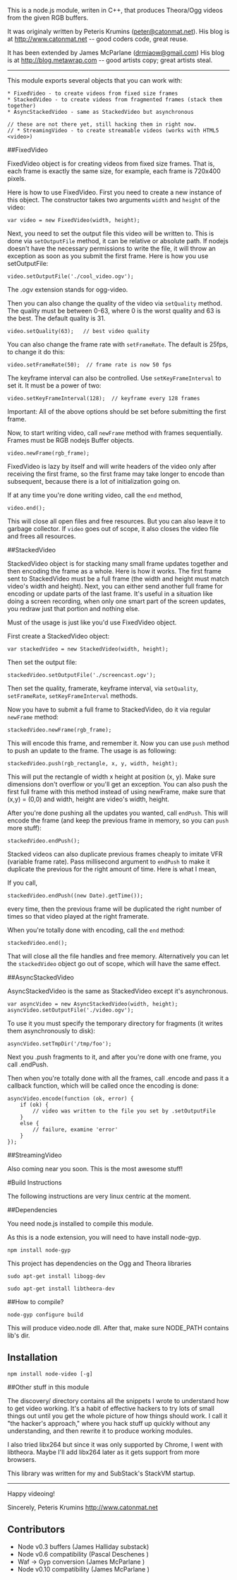 
This is a node.js module, writen in C++, that produces Theora/Ogg videos from
the given RGB buffers.

It was originaly written by Peteris Krumins (peter@catonmat.net).
His blog is at http://www.catonmat.net  --  good coders code, great reuse.

It has been extended by James McParlane (drmiaow@gmail.com) 
His blog is at http://blog.metawrap.com -- good artists copy; great artists steal.

------------------------------------------------------------------------------

This module exports several objects that you can work with:

    * FixedVideo - to create videos from fixed size frames
    * StackedVideo - to create videos from fragmented frames (stack them together)
    * AsyncStackedVideo - same as StackedVideo but asynchronous

    // these are not there yet, still hacking them in right now.
    // * StreamingVideo - to create streamable videos (works with HTML5 <video>)

##FixedVideo

FixedVideo object is for creating videos from fixed size frames. That is,
each frame is exactly the same size, for example, each frame is 720x400 pixels.

Here is how to use FixedVideo. First you need to create a new instance of this
object. The constructor takes two arguments `width` and `height` of the video:

    var video = new FixedVideo(width, height);

Next, you need to set the output file this video will be written to. This is
done via `setOutputFile` method, it can be relative or absolute path. If nodejs
doesn't have the necessary permissions to write the file, it will throw an
exception as soon as you submit the first frame. Here is how you use setOutputFile:

    video.setOutputFile('./cool_video.ogv');

The .ogv extension stands for ogg-video.

Then you can also change the quality of the video via `setQuality` method. The
quality must be between 0-63, where 0 is the worst quality and 63 is the best.
The default quality is 31.

    video.setQuality(63);   // best video quality

You can also change the frame rate with `setFrameRate`. The default is 25fps,
to change it do this:

    video.setFrameRate(50);  // frame rate is now 50 fps

The keyframe interval can also be controlled. Use `setKeyFrameInterval` to set it.
It must be a power of two:

    video.setKeyFrameInterval(128);  // keyframe every 128 frames

Important: All of the above options should be set before submitting the first
frame.

Now, to start writing video, call `newFrame` method with frames sequentially.
Frames must be RGB nodejs Buffer objects.

    video.newFrame(rgb_frame);

FixedVideo is lazy by itself and will write headers of the video only after
receiving the first frame, so the first frame may take longer to encode than
subsequent, because there is a lot of initialization going on.

If at any time you're done writing video, call the `end` method,

    video.end();

This will close all open files and free resources. But you can also leave it
to garbage collector. If `video` goes out of scope, it also closes the video
file and frees all resources.


##StackedVideo

StackedVideo object is for stacking many small frame updates together and then
encoding the frame as a whole. Here is how it works. The first frame sent to
StackedVideo must be a full frame (the width and height must match video's
width and height). Next, you can either send another full frame for encoding
or update parts of the last frame. It's useful in a situation like doing a
screen recording, when only one smart part of the screen updates, you redraw
just that portion and nothing else.

Must of the usage is just like you'd use FixedVideo object.

First create a StackedVideo object:

    var stackedVideo = new StackedVideo(width, height);

Then set the output file:

    stackedVideo.setOutputFile('./screencast.ogv');

Then set the quality, framerate, keyframe interval, via `setQuality`,
`setFrameRate`, `setKeyFrameInterval` methods.

Now you have to submit a full frame to StackedVideo, do it via regular
`newFrame` method:

    stackedVideo.newFrame(rgb_frame);

This will encode this frame, and remember it. Now you can use `push` method
to push an update to the frame. The usage is as following:

    stackedVideo.push(rgb_rectangle, x, y, width, height);

This will put the rectangle of width x height at position (x, y). Make sure
dimensions don't overflow or you'll get an exception. You can also push the
first full frame with this method instead of using newFrame, make sure that
(x,y) = (0,0) and width, height are video's width, height.

After you're done pushing all the updates you wanted, call `endPush`. This
will encode the frame (and keep the previous frame in memory, so you can `push`
more stuff):

    stackedVideo.endPush();

Stacked videos can also duplicate previous frames cheaply to imitate VFR (variable
frame rate). Pass millisecond argument to `endPush` to make it duplicate the previous
for the right amount of time. Here is what I mean,

If you call,

    stackedVideo.endPush((new Date).getTime());

every time, then the previous frame will be duplicated the right number of times
so that video played at the right framerate.

When you're totally done with encoding, call the `end` method:

    stackedVideo.end();

That will close all the file handles and free memory. Alternatively you can let
the `stackedVideo` object go out of scope, which will have the same effect.


##AsyncStackedVideo

AsyncStackedVideo is the same as StackedVideo except it's asynchronous.

    var asyncVideo = new AsyncStackedVideo(width, height);
    asyncVideo.setOutputFile('./video.ogv');
    
To use it you must specify the temporary directory for fragments (it writes them
asynchronously to disk):

    asyncVideo.setTmpDir('/tmp/foo');

Next you .push fragments to it, and after you're done with one frame,
you call .endPush.

Then when you're totally done with all the frames, call .encode and pass it a
callback function, which will be called once the encoding is done:

    asyncVideo.encode(function (ok, error) {
        if (ok) {
            // video was written to the file you set by .setOutputFile
        }
        else {
            // failure, examine 'error'
        }
    });


##StreamingVideo

Also coming near you soon. This is the most awesome stuff!


#Build Instructions

The following instructions are very linux centric at the moment.

##Dependencies

You need node.js installed to compile this module. 

As this is a node extension, you will need to have install node-gyp.

	npm install node-gyp

This project has dependencies on the Ogg and Theora libraries


	sudo apt-get install libogg-dev

	sudo apt-get install libtheora-dev
	
##How to compile?

    node-gyp configure build

This will produce video.node dll. After that, make sure NODE_PATH contains lib's
dir. 

## Installation

    npm install node-video [-g]

##Other stuff in this module

The discovery/ directory contains all the snippets I wrote to understand how
to get video working. It's a habit of effective hackers to try lots of small
things out until you get the whole picture of how things should work. I call
it "the hacker's approach," where you hack stuff up quickly without any
understanding, and then rewrite it to produce working modules.

I also tried libx264 but since it was only supported by Chrome, I went with
libtheora. Maybe I'll add libx264 later as it gets support from more browsers.

This library was written for my and SubStack's StackVM startup.

------------------------------------------------------------------------------

Happy videoing!


Sincerely,
Peteris Krumins
http://www.catonmat.net

## Contributors

* Node v0.3 buffers (James Halliday substack)
* Node v0.6 compatibility (Pascal Deschenes <pdeschen at gmail dot com>)
* Waf -> Gyp conversion (James McParlane <drmiaow at gmail dot com>)
* Node v0.10 compatibility (James McParlane <drmiaow at gmail dot com>)
